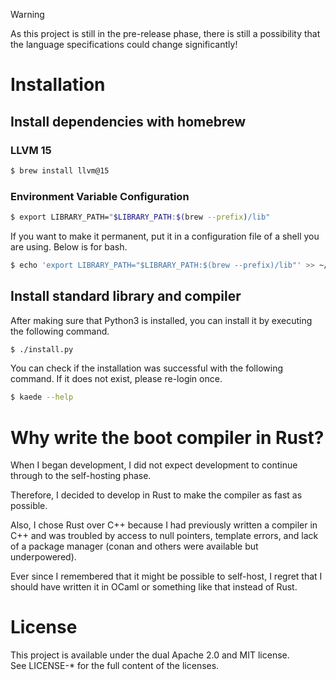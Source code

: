 > [!WARNING]
> As this project is still in the pre-release phase, there is still a possibility that the language specifications could change significantly!

# Installation

## Install dependencies with homebrew

### LLVM 15

```bash
$ brew install llvm@15
```

### Environment Variable Configuration

```bash
$ export LIBRARY_PATH="$LIBRARY_PATH:$(brew --prefix)/lib"
```

If you want to make it permanent, put it in a configuration file of a shell you are using.
Below is for bash.

```bash
$ echo 'export LIBRARY_PATH="$LIBRARY_PATH:$(brew --prefix)/lib"' >> ~/.bashrc
```

## Install standard library and compiler

After making sure that Python3 is installed, you can install it by executing the following command.

```bash
$ ./install.py
```

You can check if the installation was successful with the following command.
If it does not exist, please re-login once.

```bash
$ kaede --help
```

# Why write the boot compiler in Rust?

When I began development, I did not expect development to continue through to the self-hosting phase.

Therefore, I decided to develop in Rust to make the compiler as fast as possible.

Also, I chose Rust over C++ because I had previously written a compiler in C++ and was troubled by access to null pointers, template errors, and lack of a package manager (conan and others were available but underpowered).

Ever since I remembered that it might be possible to self-host, I regret that I should have written it in OCaml or something like that instead of Rust.

# License

This project is available under the dual Apache 2.0 and MIT license.<br/>
See LICENSE-\* for the full content of the licenses.
